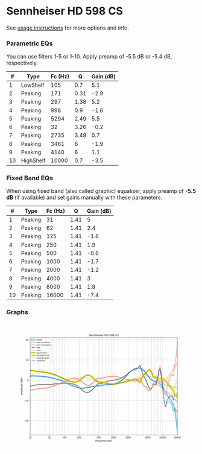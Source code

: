 # Sennheiser HD 598 CS
See [usage instructions](https://github.com/jaakkopasanen/AutoEq#usage) for more options and info.

### Parametric EQs
You can use filters 1-5 or 1-10. Apply preamp of -5.5 dB or -5.4 dB, respectively.

|   # | Type      |   Fc (Hz) |    Q |   Gain (dB) |
|-----|-----------|-----------|------|-------------|
|   1 | LowShelf  |       105 | 0.7  |         5.1 |
|   2 | Peaking   |       171 | 0.31 |        -2.9 |
|   3 | Peaking   |       297 | 1.38 |         5.2 |
|   4 | Peaking   |       998 | 0.9  |        -1.6 |
|   5 | Peaking   |      5294 | 2.49 |         5.5 |
|   6 | Peaking   |        32 | 3.26 |        -0.2 |
|   7 | Peaking   |      2735 | 3.49 |         0.7 |
|   8 | Peaking   |      3461 | 6    |        -1.9 |
|   9 | Peaking   |      4140 | 6    |         1.1 |
|  10 | HighShelf |     10000 | 0.7  |        -3.5 |

### Fixed Band EQs
When using fixed band (also called graphic) equalizer, apply preamp of **-5.5 dB** (if available) and set gains manually with these parameters.

|   # | Type    |   Fc (Hz) |    Q |   Gain (dB) |
|-----|---------|-----------|------|-------------|
|   1 | Peaking |        31 | 1.41 |         5   |
|   2 | Peaking |        62 | 1.41 |         2.4 |
|   3 | Peaking |       125 | 1.41 |        -1.6 |
|   4 | Peaking |       250 | 1.41 |         1.9 |
|   5 | Peaking |       500 | 1.41 |        -0.6 |
|   6 | Peaking |      1000 | 1.41 |        -1.7 |
|   7 | Peaking |      2000 | 1.41 |        -1.2 |
|   8 | Peaking |      4000 | 1.41 |         3   |
|   9 | Peaking |      8000 | 1.41 |         1.8 |
|  10 | Peaking |     16000 | 1.41 |        -7.4 |

### Graphs
![](./Sennheiser%20HD%20598%20CS.png)
